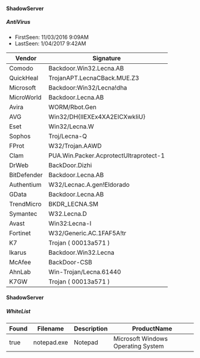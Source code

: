#### ShadowServer
##### AntiVirus
 - FirstSeen: 11/03/2016 9:09AM
 - LastSeen: 1/04/2017 9:42AM

| Vendor      | Signature                              |
| ----------- | -------------------------------------- |
| Comodo      | Backdoor.Win32.Lecna.AB                |
| QuickHeal   | TrojanAPT.LecnaCBack.MUE.Z3            |
| Microsoft   | Backdoor:Win32/Lecna!dha               |
| MicroWorld  | Backdoor.Lecna.AB                      |
| Avira       | WORM/Rbot.Gen                          |
| AVG         | Win32/DH{IIEXEx4XA2EICXwkIiU}          |
| Eset        | Win32/Lecna.W                          |
| Sophos      | Troj/Lecna-Q                           |
| FProt       | W32/Trojan.AAWD                        |
| Clam        | PUA.Win.Packer.AcprotectUltraprotect-1 |
| DrWeb       | BackDoor.Dizhi                         |
| BitDefender | Backdoor.Lecna.AB                      |
| Authentium  | W32/Lecnac.A.gen!Eldorado              |
| GData       | Backdoor.Lecna.AB                      |
| TrendMicro  | BKDR_LECNA.SM                          |
| Symantec    | W32.Lecna.D                            |
| Avast       | Win32:Lecna-I                          |
| Fortinet    | W32/Generic.AC.1FAF5A!tr               |
| K7          | Trojan ( 00013a571 )                   |
| Ikarus      | Backdoor.Win32.Lecna                   |
| McAfee      | BackDoor-CSB                           |
| AhnLab      | Win-Trojan/Lecna.61440                 |
| K7GW        | Trojan ( 00013a571 )                   |

#### ShadowServer
##### WhiteList
| Found | Filename    | Description | ProductName                        |
| ----- | ----------- | ----------- | ---------------------------------- |
| true  | notepad.exe | Notepad     | Microsoft Windows Operating System |

